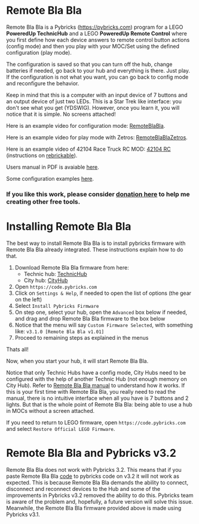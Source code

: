 # Remote Bla Bla

Remote Bla Bla is a Pybricks (https://pybricks.com) program for a LEGO
__PoweredUp TechnicHub__ and a LEGO __PoweredUp Remote Control__ where you
first define how each device answers to remote control button actions
(config mode) and then you play with your MOC/Set using the defined
configuration (play mode).

The configuration is saved so that you can turn off the hub, change
batteries if needed, go back to your hub and everything is there. Just
play. If the configuration is not what you want, you can go back to
config mode and reconfigure the behavior.

Keep in mind that this is a computer with an input device of 7 buttons
and an output device of just two LEDs. This is a Star Trek like
interface: you don't see what you get (YDSWIG).
However, once you learn it, you will notice that it is simple.
No screens attached!

Here is an example video for configuration mode: [RemoteBlaBla](https://youtu.be/Sl9IE1FV5Xk).

Here is an example video for play mode with Zetros: [RemoteBlaBlaZetros](https://youtu.be/I7dKQUzhrtY).

Here is an example video of 42104 Race Truck RC MOD: [42104 RC](https://youtu.be/E4OErWqwlBo) (instructions on [rebrickable](https://rebrickable.com/mocs/MOC-113882/vascolp/42104-race-truck-rc)).

Users manual in PDF is avaiable [here](RemoteBlaBla.pdf).

Some configuration examples [here](SetsModes.md).


### If you like this work, please consider [donation here](https://www.paypal.com/donate/?business=RSDKYYLUPRHDQ&no_recurring=1&item_name=Please+donate+to+help+me+continue+this+free+work.%0AThank+you%21&currency_code=EUR) to help me creating other free tools.


# Installing Remote Bla Bla

The best way to install Remote Bla Bla is to install pybricks firmware with Remote Bla Bla already integrated.
These instructions explain how to do that.

1. Download Remote Bla Bla firmware from here:
   * Technic hub: [TechnicHub](firmware/pybricks-technichub-v3.1.0_RemoteBlaBla_v1.01_cyan4.zip)
   * City hub: [CityHub](firmware/pybricks-cityhub-v3.1.0_RemoteBlaBla_v1.01.zip)
2. Open `https://code.pybricks.com`
3. Click on `Settings & Help`, if needed to open the list of options (the gear on the left) 
4. Select `Install Pybricks Firmware`
5. On step one, select your hub, open the `Advanced` box below if needed, and drag and drop Remote Bla Bla firmware to the box below
6. Notice that the menu will say `Custom Firmware Selected`, with something like: `v3.1.0 [Remote Bla Bla v1.01]`
7. Proceed to remaining steps as explained in the menus

Thats all!

Now, when you start your hub, it will start Remote Bla Bla.

Notice that only Technic Hubs have a config mode, City Hubs need to be configured with the help of another Technic Hub (not enough memory on City Hub).
Refer to [Remote Bla Bla manual](RemoteBlaBla.pdf) to understand how it works.
If this is your first time with Remote Bla Bla, you really need to read the manual, there is no intuitive interface when all you have is 7 buttons and 2 lights.
But that is the whole point of Remote Bla Bla: being able to use a hub in MOCs without a screen attached.

If you need to return to LEGO firmware, open `https://code.pybricks.com` and select `Restore Official LEGO Firmware`.


# Remote Bla Bla and Pybricks v3.2

Remote Bla Bla does not work with Pybricks 3.2.
This means that if you paste Remote Bla Bla [code](RemoteBlaBla.py) to pybricks code on v3.2 it will not work as expected.
This is because Remote Bla Bla demands the ability to connect, disconnect and reconnect devices to the Hub and some of the
improvements in Pybricks v3.2 removed the ability to do this. Pybricks team is aware of the problem and, hopefully, a future
version will solve this issue. Meanwhile, the Remote Bla Bla firmware provided above is made using Pybricks v3.1.


